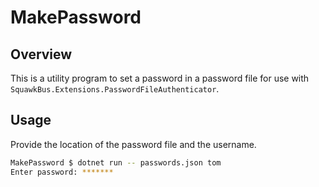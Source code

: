 # MakePassword

## Overview

This is a utility program to set a password in a password file for
use with `SquawkBus.Extensions.PasswordFileAuthenticator`.

## Usage

Provide the location of the password file and the username.

```bash
MakePassword $ dotnet run -- passwords.json tom
Enter password: *******
```